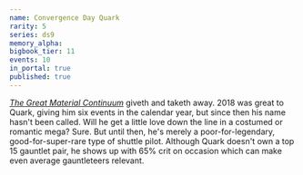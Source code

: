 ```yaml
---
name: Convergence Day Quark
rarity: 5
series: ds9
memory_alpha:
bigbook_tier: 11
events: 10
in_portal: true
published: true
---
```


[_The Great Material Continuum_](https://www.youtube.com/watch?v=BxHhCh9zA3I) giveth and taketh away. 2018 was great to Quark, giving him six events in the calendar year, but since then his name hasn't been called. Will he get a little love down the line in a costumed or romantic mega? Sure. But until then, he's merely a poor-for-legendary, good-for-super-rare type of shuttle pilot. Although Quark doesn't own a top 15 gauntlet pair, he shows up with 65% crit on occasion which can make even average gauntleteers relevant.
